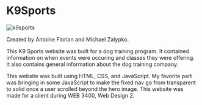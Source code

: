 # K9Sports

![k9sports](https://user-images.githubusercontent.com/31717032/115482795-b383d200-a20c-11eb-9aa4-d83ce1e46da7.png)

Created by Antoine Florian and Michael Zalypko.

This K9 Sports website was built for a dog training program. It contained information on when events were occuring and classes they were offering. It also contains general information about the dog training company.

This website was built using HTML, CSS, and JavaScript. My favorite part was bringing in some JavaScript to make the fixed nav go from transparent to solid once a user scrolled beyond the hero image. This website was made for a client during WEB 3400, Web Design 2.
